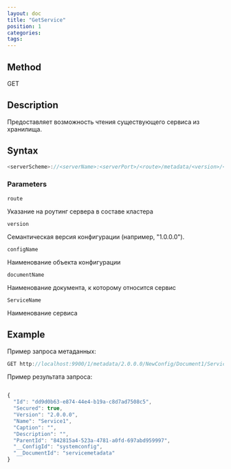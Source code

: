 ```yaml
---
layout: doc
title: "GetService"
position: 1
categories: 
tags:
---
```


## Method

GET

## Description
Предоставляет возможность чтения существующего сервиса из хранилища.

## Syntax
```js
<serverScheme>://<serverName>:<serverPort>/<route>/metadata/<version>/<configName>/<documentName>/Service/<ServiceName>
```

### Parameters

`route` 

Указание на роутинг сервера в составе кластера

`version`

Семантическая версия конфигурации (например, "1.0.0.0").

`configName`

Наименование объекта конфигурации

`documentName`

Наименование документа, к которому относится сервис

`ServiceName`

Наименование сервиса

## Example


Пример запроса метаданных:

```js
GET http://localhost:9900/1/metadata/2.0.0.0/NewConfig/Document1/Service/Service1
```

Пример результата запроса:

```js

{
  "Id": "dd9d0b63-e874-44e4-b19a-c8d7ad7508c5",
  "Secured": true,
  "Version": "2.0.0.0",
  "Name": "Service1",
  "Caption": "",
  "Description": "",
  "ParentId": "842815a4-523a-4781-a0fd-697abd959997",
  "__ConfigId": "systemconfig",
  "__DocumentId": "servicemetadata"
}
```
